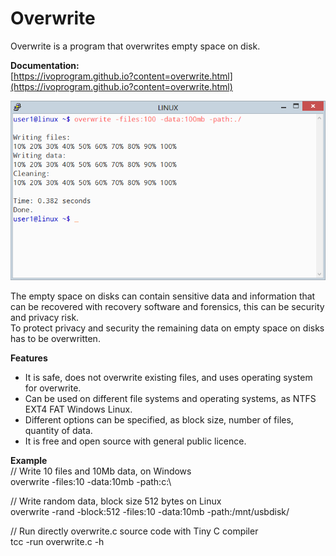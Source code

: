 # Overwrite
Overwrite is a program that overwrites empty space on disk.

**Documentation:** \
[https://ivoprogram.github.io?content=overwrite.html](https://ivoprogram.github.io?content=overwrite.html)

![Overwrite](images/overwrite-linux2.png)

The empty space on disks can contain sensitive data and information that can be recovered with recovery software and forensics, this can be security and privacy risk. \
To protect privacy and security the remaining data on empty space on disks has to be overwritten.

**Features**
- It is safe, does not overwrite existing files, and uses operating system for overwrite.
- Can be used on different file systems and operating systems, as NTFS EXT4 FAT Windows Linux.
- Different options can be specified, as block size, number of files, quantity of data.
- It is free and open source with general public licence.

**Example** \
// Write 10 files and 10Mb data, on Windows \
overwrite -files:10 -data:10mb -path:c:\

// Write random data, block size 512 bytes on Linux \
overwrite -rand -block:512 -files:10 -data:10mb -path:/mnt/usbdisk/

// Run directly overwrite.c source code with Tiny C compiler \
tcc -run overwrite.c -h


